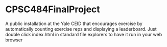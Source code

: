 # CPSC484FinalProject
A public installation at the Yale CEID that encourages exercise by automatically counting exercise reps and displaying a leaderboard.
Just double click index.html in standard file explorers to have it run in your web browser
